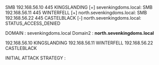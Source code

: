 SMB         192.168.56.10   445    KINGSLANDING     [+] sevenkingdoms.local\: 
SMB         192.168.56.11   445    WINTERFELL       [+] north.sevenkingdoms.local\: 
SMB         192.168.56.22   445    CASTELBLACK      [-] north.sevenkingdoms.local\: STATUS_ACCESS_DENIED 



DOMAIN : sevenkingdoms.local
Domain2 : **north.sevenkingdoms.local**


192.168.56.10  KINGSLANDING
192.168.56.11  WINTERFELL
192.168.56.22  CASTLEBLACK


INITIAL ATTACK STRATEGY :


